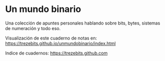 # Un mundo binario

Una colección de apuntes personales hablando sobre bits, bytes, sistemas de numeración y todo eso.

Visualización de este cuaderno de notas en: <https://trezebits.github.io/unmundobinario/index.html>

Indice de cuadernos: <https://trezebits.github.com>

